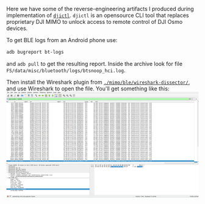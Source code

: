 Here we have some of the reverse-engineering artifacts I produced during implementation of [`djictl`](https://github.com/xaionaro-go/djictl). `djictl` is an opensource CLI tool that replaces proprietary DJI MIMO to unlock access to remote control of DJI Osmo devices.

To get BLE logs from an Android phone use:
```sh
adb bugreport bt-logs
```

and `adb pull` to get the resulting report. Inside the archive look for file `FS/data/misc/bluetooth/logs/btsnoop_hci.log`.

Then install the Wireshark plugin from [`./mimo/ble/wireshark-dissector/`](./mimo/ble/wireshark-dissector/), and use Wireshark to open the file. You'll get something like this:
![](./imgs/wireshark_screenshot.png)

